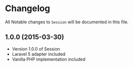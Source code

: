 # Changelog

All Notable changes to `Session` will be documented in this file.

## 1.0.0 (2015-03-30)

- Version 1.0.0 of Session
- Laravel 5 adapter included
- Vanilla PHP implementation included